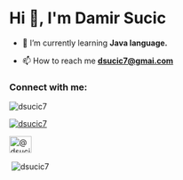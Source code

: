 <h1>Hi 👋, I'm Damir Sucic</h1>


- 🌱 I’m currently learning **Java language.**

- 📫 How to reach me **dsucic7@gmai.com**

<h3 align="left">Connect with me:</h3>
<p align="left"> <img src="https://komarev.com/ghpvc/?username=dsucic7&label=Profile%20views&color=0e75b6&style=flat" alt="dsucic7" /> </p>

<p align="left"> <a href="https://github.com/ryo-ma/github-profile-trophy"><img src="https://github-profile-trophy.vercel.app/?username=dsucic7" alt="dsucic7" /></a> </p>


<p align="left">
<a href="https://www.youtube.com/c/@dsucic7" target="blank"><img align="center" src="https://raw.githubusercontent.com/rahuldkjain/github-profile-readme-generator/master/src/images/icons/Social/youtube.svg" alt="@dsucic7" height="30" width="40" /></a>
</p>

<p>&nbsp;<img align="center" src="https://github-readme-stats.vercel.app/api?username=dsucic7&show_icons=true&locale=en" alt="dsucic7" /></p>
